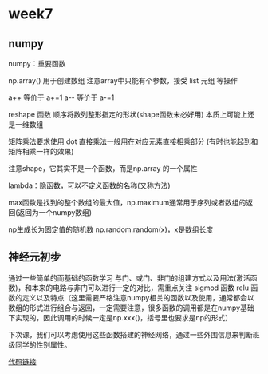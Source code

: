 # week7

## numpy

numpy：重要函数

np.array() 用于创建数组 注意array中只能有个参数，接受 list 元组 等操作

a++ 等价于 a+=1 a-- 等价于 a-=1

reshape 函数 顺序将数列整形指定的形状(shape函数未必好用) 本质上可能上还是一维数组

矩阵乘法要求使用 dot 直接乘法一般用在对应元素直接相乘部分 (有时也能起到和矩阵相乘一样的效果)



注意shape，它其实不是一个函数，而是np.array 的一个属性



lambda：隐函数，可以不定义函数的名称(又称方法)

max函数是找到的整个数组的最大值，np.maximum通常用于序列或者数组的返回(返回为一个numpy数组)

np生成长为固定值的随机数 np.random.random(x)，x是数组长度

## 神经元初步

通过一些简单的而基础的函数学习 与门、或门、非门的组建方式以及用法(激活函数)，和本来的电路与非门可以进行一定的对比，需重点关注 sigmod 函数 relu 函数的定义以及特点（这里需要严格注意numpy相关的函数以及使用，通常都会以数组的形式进行组合与返回，一定需要注意，很多函数的调用都是在numpy基础下实现的，因此调用的时候一定是np.xxx()，括号里也要求是np的形式）



下次课，我们可以考虑使用这些函数搭建的神经网络，通过一些外围信息来判断班级同学的性别属性。

[代码链接](https://github.com/Zoutianjian/The_first_Try_git/blob/master/Week7.ipynb)